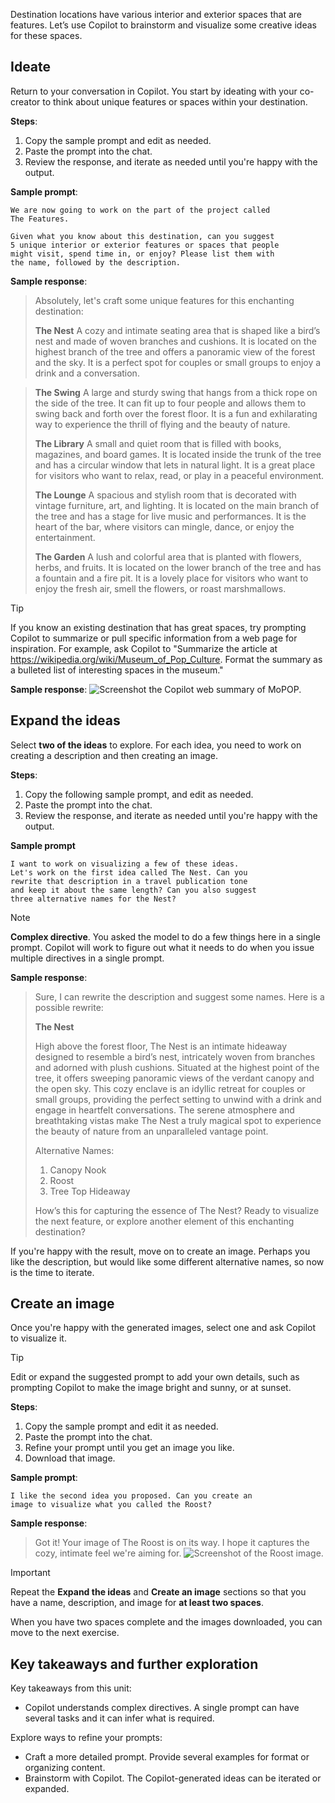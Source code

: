 Destination locations have various interior and exterior spaces that are features. Let’s use Copilot to brainstorm and visualize some creative ideas for these spaces.

## Ideate
Return to your conversation in Copilot. You start by ideating with your co-creator to think about unique features or spaces within your destination.

**Steps**:
1. Copy the sample prompt and edit as needed.
2. Paste the prompt into the chat.
3. Review the response, and iterate as needed until you're happy with the output.

**Sample prompt**:
``` 
We are now going to work on the part of the project called 
The Features. 

Given what you know about this destination, can you suggest 
5 unique interior or exterior features or spaces that people 
might visit, spend time in, or enjoy? Please list them with 
the name, followed by the description. 

```
**Sample response**:

> Absolutely, let's craft some unique features for this enchanting destination:
> 
> **The Nest**
> A cozy and intimate seating area that is shaped like a bird’s nest and made of woven branches and cushions. It is located on the highest branch of the tree and offers a panoramic view of the forest and the sky. It is a perfect spot for couples or small groups to enjoy a drink and a conversation.

> **The Swing**
 A large and sturdy swing that hangs from a thick rope on the side of the tree. It can fit up to four people and allows them to swing back and forth over the forest floor. It is a fun and exhilarating way to experience the thrill of flying and the beauty of nature.
> 
> **The Library**
 A small and quiet room that is filled with books,
magazines, and board games. It is located inside the trunk of the tree and has a circular window that lets in natural light. It is a great place for visitors who want to relax, read, or play in a peaceful environment.
> 
> **The Lounge**
 A spacious and stylish room that is decorated with vintage furniture, art, and lighting. It is located on the main branch of the tree and has a stage for live music and performances. It is the heart of the bar, where visitors can mingle, dance, or enjoy the entertainment.
> 
>  **The Garden**
 A lush and colorful area that is planted with flowers, herbs, and fruits. It is located on the lower branch of the tree and has a fountain and a fire pit. It is a lovely place for visitors who want to enjoy the fresh air, smell the flowers, or roast marshmallows.

> [!TIP]
> If you know an existing destination that has great spaces, try prompting Copilot to summarize or pull specific information from a web page for inspiration. For example, ask Copilot to "Summarize the article at https://wikipedia.org/wiki/Museum_of_Pop_Culture. Format the summary as a bulleted list of interesting spaces in the museum."
> 
> **Sample response**:
> ![Screenshot the Copilot web summary of MoPOP.](../media/summarize-web-page.png)

## Expand the ideas
Select **two of the ideas** to explore. For each idea, you need to work on creating a description and then creating an image.

**Steps**:
1. Copy the following sample prompt, and edit as needed.
2. Paste the prompt into the chat.
3. Review the response, and iterate as needed until you're happy with the output.

**Sample prompt**
```
I want to work on visualizing a few of these ideas. 
Let's work on the first idea called The Nest. Can you 
rewrite that description in a travel publication tone 
and keep it about the same length? Can you also suggest 
three alternative names for the Nest?
```

> [!NOTE]
> **Complex directive**. You asked the model to do a few things here in a single prompt. Copilot will work to figure out what it needs to do when you issue multiple directives in a single prompt.

**Sample response**:

> Sure, I can rewrite the description and suggest some names. Here is a possible rewrite:
>
> **The Nest**
>
> High above the forest floor, The Nest is an intimate hideaway designed to resemble a bird’s nest, intricately woven from branches and adorned with plush cushions. Situated at the highest point of the tree, it offers sweeping panoramic views of the verdant canopy and the open sky. This cozy enclave is an idyllic retreat for couples or small groups, providing the perfect setting to unwind with a drink and engage in heartfelt conversations. The serene atmosphere and breathtaking vistas make The Nest a truly magical spot to experience the beauty of nature from an unparalleled vantage point.
> 
> Alternative Names:
> 1. Canopy Nook
> 2. Roost
> 3. Tree Top Hideaway
>
> How’s this for capturing the essence of The Nest? Ready to visualize the next feature, or explore another element of this enchanting destination?

If you're happy with the result, move on to create an image. Perhaps you like the description, but would like some different alternative names, so now is the time to iterate.

## Create an image
Once you're happy with the generated images, select one and ask Copilot to visualize it.

> [!TIP]
> Edit or expand the suggested prompt to add your own details, such as prompting Copilot to make the image bright and sunny, or at sunset.

**Steps**:
1. Copy the sample prompt and edit it as needed.
2. Paste the prompt into the chat.
3. Refine your prompt until you get an image you like.
4. Download that image.

**Sample prompt**:
```
I like the second idea you proposed. Can you create an 
image to visualize what you called the Roost? 
```
**Sample response**:
> Got it! Your image of The Roost is on its way. I hope it captures the cozy, intimate feel we're aiming for.
> ![Screenshot of the Roost image.](../media/roost.png)

> [!IMPORTANT]
> Repeat the **Expand the ideas** and **Create an image** sections so that you have a name, description, and image for **at least two spaces**.

When you have two spaces complete and the images downloaded, you can move to the next exercise.

## Key takeaways and further exploration

Key takeaways from this unit:

- Copilot understands complex directives. A single prompt can have several tasks and it can infer what is required.  

Explore ways to refine your prompts:

- Craft a more detailed prompt. Provide several examples for format or organizing content.
- Brainstorm with Copilot. The Copilot-generated ideas can be iterated or expanded.